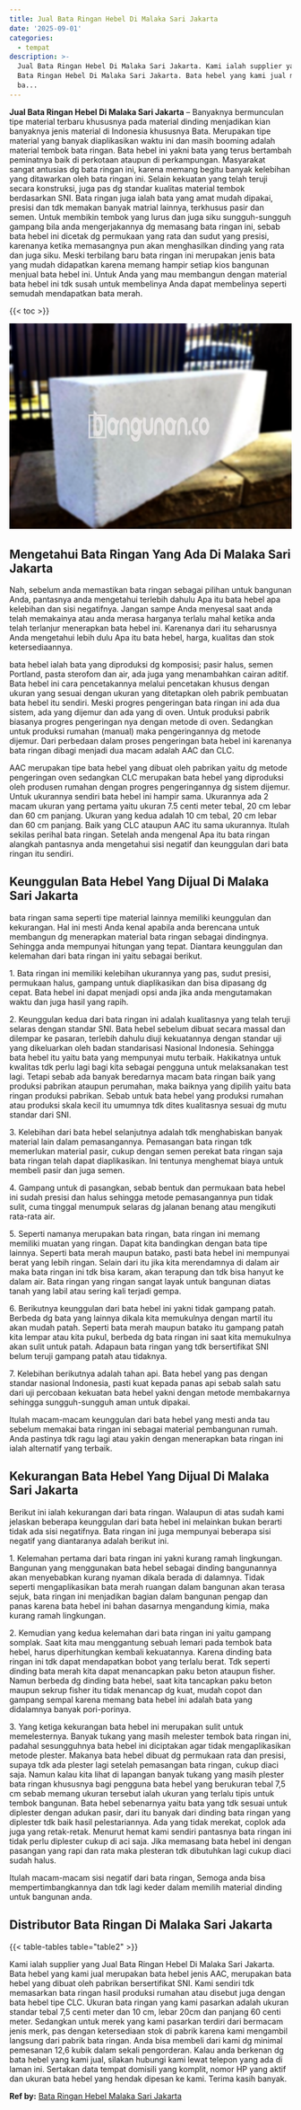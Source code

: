 ```yaml
---
title: Jual Bata Ringan Hebel Di Malaka Sari Jakarta
date: '2025-09-01'
categories:
  - tempat
description: >-
  Jual Bata Ringan Hebel Di Malaka Sari Jakarta. Kami ialah supplier yang Jual
  Bata Ringan Hebel Di Malaka Sari Jakarta. Bata hebel yang kami jual merupakan
  ba...
---
```


**Jual Bata Ringan Hebel Di Malaka Sari Jakarta** – Banyaknya bermunculan tipe material terbaru khususnya pada material dinding menjadikan kian banyaknya jenis material di Indonesia khususnya Bata. Merupakan tipe material yang banyak diaplikasikan waktu ini dan masih booming adalah material tembok bata ringan. Bata hebel ini yakni bata yang terus bertambah peminatnya baik di perkotaan ataupun di perkampungan. Masyarakat sangat antusias dg bata ringan ini, karena memang begitu banyak kelebihan yang ditawarkan oleh bata ringan ini. Selain kekuatan yang telah teruji secara konstruksi, juga pas dg standar kualitas material tembok berdasarkan SNI. Bata ringan juga ialah bata yang amat mudah dipakai, presisi dan tdk memakan banyak matrial lainnya, terkhusus pasir dan semen. Untuk membikin tembok yang lurus dan juga siku sungguh-sungguh gampang bila anda mengerjakannya dg memasang bata ringan ini, sebab bata hebel ini dicetak dg permukaan yang rata dan sudut yang presisi, karenanya ketika memasangnya pun akan menghasilkan dinding yang rata dan juga siku. Meski terbilang baru bata ringan ini merupakan jenis bata yang mudah didapatkan karena memang hampir setiap kios bangunan menjual bata hebel ini. Untuk Anda yang mau membangun dengan material bata hebel ini tdk susah untuk membelinya Anda dapat membelinya seperti semudah mendapatkan bata merah.

{{< toc >}}

![Jual Bata Ringan Hebel Di Malaka Sari Jakarta](/images/jual-hebel-murah-09.png)

## Mengetahui Bata Ringan Yang Ada Di Malaka Sari Jakarta

Nah, sebelum anda memastikan bata ringan sebagai pilihan untuk bangunan Anda, pantasnya anda mengetahui terlebih dahulu Apa itu bata hebel apa kelebihan dan sisi negatifnya. Jangan sampe Anda menyesal saat anda telah memakainya atau anda merasa harganya terlalu mahal ketika anda telah terlanjur menerapkan bata hebel ini. Karenanya dari itu seharusnya Anda mengetahui lebih dulu Apa itu bata hebel, harga, kualitas dan stok ketersediaannya.

bata hebel ialah bata yang diproduksi dg komposisi; pasir halus, semen Portland, pasta sterofom dan air, ada juga yang menambahkan cairan aditif. Bata hebel ini cara pencetakannya melalui pencetakan khusus dengan ukuran yang sesuai dengan ukuran yang ditetapkan oleh pabrik pembuatan bata hebel itu sendiri. Meski progres pengeringan bata ringan ini ada dua sistem, ada yang dijemur dan ada yang di oven. Untuk produksi pabrik biasanya progres pengeringan nya dengan metode di oven. Sedangkan untuk produksi rumahan (manual) maka pengeringannya dg metode dijemur. Dari perbedaan dalam proses pengeringan bata hebel ini karenanya bata ringan dibagi menjadi dua macam adalah AAC dan CLC.

AAC merupakan tipe bata hebel yang dibuat oleh pabrikan yaitu dg metode pengeringan oven sedangkan CLC merupakan bata hebel yang diproduksi oleh produsen rumahan dengan progres pengeringannya dg sistem dijemur. Untuk ukurannya sendiri bata hebel ini hampir sama. Ukurannya ada 2 macam ukuran yang pertama yaitu ukuran 7.5 centi meter tebal, 20 cm lebar dan 60 cm panjang. Ukuran yang kedua adalah 10 cm tebal, 20 cm lebar dan 60 cm panjang. Baik yang CLC ataupun AAC itu sama ukurannya. Itulah sekilas perihal bata ringan. Setelah anda mengenal Apa itu bata ringan alangkah pantasnya anda mengetahui sisi negatif dan keunggulan dari bata ringan itu sendiri.

## Keunggulan Bata Hebel Yang Dijual Di Malaka Sari Jakarta

bata ringan sama seperti tipe material lainnya memiliki keunggulan dan kekurangan. Hal ini mesti Anda kenal apabila anda berencana untuk membangun dg menerapkan material bata ringan sebagai dindingnya. Sehingga anda mempunyai hitungan yang tepat. Diantara keunggulan dan kelemahan dari bata ringan ini yaitu sebagai berikut.

1\. Bata ringan ini memiliki kelebihan ukurannya yang pas, sudut presisi, permukaan halus, gampang untuk diaplikasikan dan bisa dipasang dg cepat. Bata hebel ini dapat menjadi opsi anda jika anda mengutamakan waktu dan juga hasil yang rapih.

2\. Keunggulan kedua dari bata ringan ini adalah kualitasnya yang telah teruji selaras dengan standar SNI. Bata hebel sebelum dibuat secara massal dan dilempar ke pasaran, terlebih dahulu diuji kekuatannya dengan standar uji yang dikeluarkan oleh badan standarisasi Nasional Indonesia. Sehingga bata hebel itu yaitu bata yang mempunyai mutu terbaik. Hakikatnya untuk kwalitas tdk perlu lagi bagi kita sebagai pengguna untuk melaksanakan test lagi. Tetapi sebab ada banyak beredarnya macam bata ringan baik yang produksi pabrikan ataupun perumahan, maka baiknya yang dipilih yaitu bata ringan produksi pabrikan. Sebab untuk bata hebel yang produksi rumahan atau produksi skala kecil itu umumnya tdk dites kualitasnya sesuai dg mutu standar dari SNI.

3\. Kelebihan dari bata hebel selanjutnya adalah tdk menghabiskan banyak material lain dalam pemasangannya. Pemasangan bata ringan tdk memerlukan material pasir, cukup dengan semen perekat bata ringan saja bata ringan telah dapat diaplikasikan. Ini tentunya menghemat biaya untuk membeli pasir dan juga semen.

4\. Gampang untuk di pasangkan, sebab bentuk dan permukaan bata hebel ini sudah presisi dan halus sehingga metode pemasangannya pun tidak sulit, cuma tinggal menumpuk selaras dg jalanan benang atau mengikuti rata-rata air.

5\. Seperti namanya merupakan bata ringan, bata ringan ini memang memiliki muatan yang ringan. Dapat kita bandingkan dengan bata tipe lainnya. Seperti bata merah maupun batako, pasti bata hebel ini mempunyai berat yang lebih ringan. Selain dari itu jika kita merendamnya di dalam air maka bata ringan ini tdk bisa karam, akan terapung dan tdk bisa hanyut ke dalam air. Bata ringan yang ringan sangat layak untuk bangunan diatas tanah yang labil atau sering kali terjadi gempa.

6\. Berikutnya keunggulan dari bata hebel ini yakni tidak gampang patah. Berbeda dg bata yang lainnya dikala kita memukulnya dengan martil itu akan mudah patah. Seperti bata merah maupun batako itu gampang patah kita lempar atau kita pukul, berbeda dg bata ringan ini saat kita memukulnya akan sulit untuk patah. Adapaun bata ringan yang tdk bersertifikat SNI belum teruji gampang patah atau tidaknya.

7\. Kelebihan berikutnya adalah tahan api. Bata hebel yang pas dengan standar nasional Indonesia, pasti kuat kepada panas api sebab salah satu dari uji percobaan kekuatan bata hebel yakni dengan metode membakarnya sehingga sungguh-sungguh aman untuk dipakai.

Itulah macam-macam keunggulan dari bata hebel yang mesti anda tau sebelum memakai bata ringan ini sebagai material pembangunan rumah. Anda pastinya tdk ragu lagi atau yakin dengan menerapkan bata ringan ini ialah alternatif yang terbaik.

## Kekurangan Bata Hebel Yang Dijual Di Malaka Sari Jakarta

Berikut ini ialah kekurangan dari bata ringan. Walaupun di atas sudah kami jelaskan beberapa keunggulan dari bata hebel ini melainkan bukan berarti tidak ada sisi negatifnya. Bata ringan ini juga mempunyai beberapa sisi negatif yang diantaranya adalah berikut ini.

1\. Kelemahan pertama dari bata ringan ini yakni kurang ramah lingkungan. Bangunan yang menggunakan bata hebel sebagai dinding bangunannya akan menyebabkan kurang nyaman dikala berada di dalamnya. Tidak seperti mengaplikasikan bata merah ruangan dalam bangunan akan terasa sejuk, bata ringan ini menjadikan bagian dalam bangunan pengap dan panas karena bata hebel ini bahan dasarnya mengandung kimia, maka kurang ramah lingkungan.

2\. Kemudian yang kedua kelemahan dari bata ringan ini yaitu gampang somplak. Saat kita mau menggantung sebuah lemari pada tembok bata hebel, harus diperhitungkan kembali kekuatannya. Karena dinding bata ringan ini tdk dapat mendapatkan bobot yang terlalu berat. Tdk seperti dinding bata merah kita dapat menancapkan paku beton ataupun fisher. Namun berbeda dg dinding bata hebel, saat kita tancapkan paku beton maupun sekrup fisher itu tidak menancap dg kuat, mudah copot dan gampang sempal karena memang bata hebel ini adalah bata yang didalamnya banyak pori-porinya.

3\. Yang ketiga kekurangan bata hebel ini merupakan sulit untuk memelesternya. Banyak tukang yang masih melester tembok bata ringan ini, padahal sesungguhnya bata hebel ini diciptakan agar tidak mengaplikasikan metode plester. Makanya bata hebel dibuat dg permukaan rata dan presisi, supaya tdk ada plester lagi setelah pemasangan bata ringan, cukup diaci saja. Namun kalau kita lihat di lapangan banyak tukang yang masih plester bata ringan khususnya bagi pengguna bata hebel yang berukuran tebal 7,5 cm sebab memang ukuran tersebut ialah ukuran yang terlalu tipis untuk tembok bangunan. Bata hebel sebenarnya yaitu bata yang tdk sesuai untuk diplester dengan adukan pasir, dari itu banyak dari dinding bata ringan yang diplester tdk baik hasil pelestariannya. Ada yang tidak merekat, coplok ada juga yang retak-retak. Menurut hemat kami sendiri pantasnya bata ringan ini tidak perlu diplester cukup di aci saja. Jika memasang bata hebel ini dengan pasangan yang rapi dan rata maka plesteran tdk dibutuhkan lagi cukup diaci sudah halus.

Itulah macam-macam sisi negatif dari bata ringan, Semoga anda bisa mempertimbangkannya dan tdk lagi keder dalam memilih material dinding untuk bangunan anda.

## Distributor Bata Ringan Di Malaka Sari Jakarta

{{< table-tables table="table2" >}}

Kami ialah supplier yang Jual Bata Ringan Hebel Di Malaka Sari Jakarta. Bata hebel yang kami jual merupakan bata hebel jenis AAC, merupakan bata hebel yang dibuat oleh pabrikan bersertifikat SNI. Kami sendiri tdk memasarkan bata ringan hasil produksi rumahan atau disebut juga dengan bata hebel tipe CLC. Ukuran bata ringan yang kami pasarkan adalah ukuran standar tebal 7,5 centi meter dan 10 cm, lebar 20cm dan panjang 60 centi meter. Sedangkan untuk merek yang kami pasarkan terdiri dari bermacam jenis merk, pas dengan ketersediaan stok di pabrik karena kami mengambil langsung dari pabrik bata ringan. Anda bisa membeli dari kami dg minimal pemesanan 12,6 kubik dalam sekali pengorderan. Kalau anda berkenan dg bata hebel yang kami jual, silakan hubungi kami lewat telepon yang ada di laman ini. Sertakan data tempat domisili yang komplit, nomor HP yang aktif dan ukuran bata hebel yang hendak dipesan ke kami. Terima kasih banyak.

**Ref by:** [Bata Ringan Hebel Malaka Sari Jakarta](https://id.wikipedia.org/wiki/Bata)
